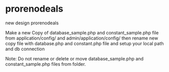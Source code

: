 # prorenodeals
new design prorenodeals

Make a new Copy of database_sample.php and constant_sample.php file from application/config/ and admin/application/config/
then rename new copy file with database.php and constant.php file and setup your local path and db connection

Note: Do not rename or delete or move database_sample.php and constant_sample.php files from folder.
